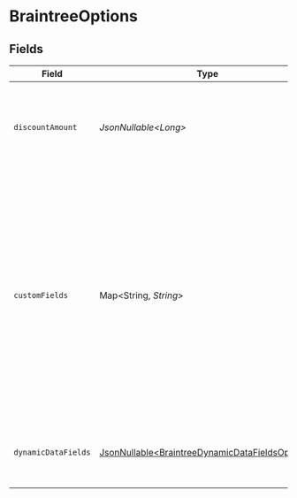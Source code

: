 # BraintreeOptions


## Fields

| Field                                                                                                                                                                                                              | Type                                                                                                                                                                                                               | Required                                                                                                                                                                                                           | Description                                                                                                                                                                                                        | Example                                                                                                                                                                                                            |
| ------------------------------------------------------------------------------------------------------------------------------------------------------------------------------------------------------------------ | ------------------------------------------------------------------------------------------------------------------------------------------------------------------------------------------------------------------ | ------------------------------------------------------------------------------------------------------------------------------------------------------------------------------------------------------------------ | ------------------------------------------------------------------------------------------------------------------------------------------------------------------------------------------------------------------ | ------------------------------------------------------------------------------------------------------------------------------------------------------------------------------------------------------------------ |
| `discountAmount`                                                                                                                                                                                                   | *JsonNullable\<Long>*                                                                                                                                                                                              | :heavy_minus_sign:                                                                                                                                                                                                 | Passes a discount amount to be applied to the transaction when using Braintree.                                                                                                                                    | 1000                                                                                                                                                                                                               |
| `customFields`                                                                                                                                                                                                     | Map\<String, *String*>                                                                                                                                                                                             | :heavy_minus_sign:                                                                                                                                                                                                 | Passes `customFields` to the Braintree API when creating a new payment. Custom fields allow you to customize your checkout experience by collecting specific information about your customers and their purchases. | {<br/>"checkout": "primary"<br/>}                                                                                                                                                                                  |
| `dynamicDataFields`                                                                                                                                                                                                | [JsonNullable\<BraintreeDynamicDataFieldsOptions>](../../models/components/BraintreeDynamicDataFieldsOptions.md)                                                                                                   | :heavy_minus_sign:                                                                                                                                                                                                 | Additional dynamic fields to pass to the Braintree API                                                                                                                                                             |                                                                                                                                                                                                                    |